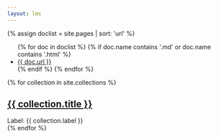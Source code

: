 ```yaml
---
layout: lms
---
```


<script>

firebase.auth().onAuthStateChanged(function(user) {
    authUser(user);
    createMenu();
    createProfile();
    createResults();
    createEvals();
});

</script>

{% assign doclist = site.pages | sort: 'url'  %}
<ul>
    {% for doc in doclist %}
        {% if doc.name contains '.md' or doc.name contains '.html' %}
            <li><a href="{{ site.baseurl }}{{ doc.url }}">{{ doc.url }}</a></li>
        {% endif %}
    {% endfor %}
</ul>

{% for collection in site.collections %}
    <section>
        <h1><a href="{{ collection.directory }}">{{ collection.title }}</a></h1>
        Label: {{ collection.label }}
    </section>
{% endfor %}